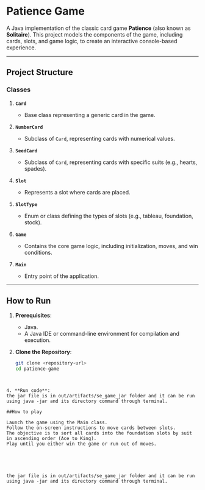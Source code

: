# Patience Game

A Java implementation of the classic card game **Patience** (also known as **Solitaire**). This project models the components of the game, including cards, slots, and game logic, to create an interactive console-based experience.

---


## Project Structure

### Classes

1. **`Card`**  
   - Base class representing a generic card in the game.

2. **`NumberCard`**  
   - Subclass of `Card`, representing cards with numerical values.

3. **`SeedCard`**  
   - Subclass of `Card`, representing cards with specific suits (e.g., hearts, spades).

4. **`Slot`**  
   - Represents a slot where cards are placed.

5. **`SlotType`**  
   - Enum or class defining the types of slots (e.g., tableau, foundation, stock).

6. **`Game`**  
   - Contains the core game logic, including initialization, moves, and win conditions.

7. **`Main`**  
   - Entry point of the application.

---

## How to Run

1. **Prerequisites**:
   - Java.
   - A Java IDE or command-line environment for compilation and execution.

2. **Clone the Repository**:
   ```bash
   git clone <repository-url>
   cd patience-game
```


4. **Run code**:
the jar file is in out/artifacts/se_game_jar folder and it can be run using java -jar and its directory command through terminal.

##How to play

Launch the game using the Main class.
Follow the on-screen instructions to move cards between slots.
The objective is to sort all cards into the foundation slots by suit in ascending order (Ace to King).
Play until you either win the game or run out of moves.





the jar file is in out/artifacts/se_game_jar folder and it can be run using java -jar and its directory command through terminal.

